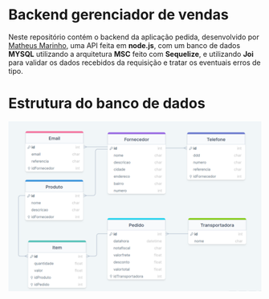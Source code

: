 # Backend gerenciador de vendas

Neste repositório contém o backend da aplicação pedida, desenvolvido por [Matheus Marinho](https://www.linkedin.com/in/matheus-marinhodsp/), uma API feita em **node.js**, com um banco de dados **MYSQL** utilizando a arquitetura **MSC** feito com **Sequelize**, e utilizando **Joi** para validar os dados recebidos da requisição e tratar os eventuais erros de tipo.


# Estrutura do banco de dados
<img src="images/estrutura.png">